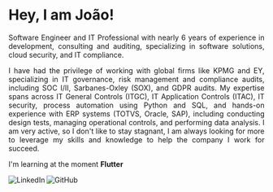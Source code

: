 
<p><h1><a></a> Hey, I am João!</h1></p>

<p align="justify">Software Engineer and IT Professional with nearly 6 years of experience in development, consulting and auditing, specializing in software solutions, cloud security, and IT compliance.</p>
<p align="justify">I have had the privilege of working with global firms like KPMG and EY, specializing in IT governance, risk management and compliance audits, including SOC I/II, Sarbanes-Oxley (SOX), and GDPR audits. My expertise spans across IT General Controls (ITGC), IT Application Controls (ITAC), IT security, process automation using Python and SQL, and hands-on experience with ERP systems (TOTVS, Oracle, SAP), including conducting design tests, managing operational controls, and performing data analysis. 
I am very active, so I don't like to stay stagnant, I am always looking for more to leverage my skills and knowledge to help the company I work for succeed.</p>

<p>I'm learning at the moment <strong>Flutter</strong>
</p>

<p align="justify">
<a target="_blank" href="https://www.linkedin.com/in/joao-francisco-jf/">
  <img align="left" alt="LinkedIn" src="https://img.shields.io/badge/LinkedIn-0077B5?style=for-the-badge&logo=linkedin&logoColor=white" />
</a>
<a target="_blank" href="https://www.github.com/joaofraancisco">
  <img align="left" alt="GitHub" src="https://img.shields.io/badge/GitHub-100000?style=for-the-badge&logo=github&logoColor=white" />
</a>

<br>
